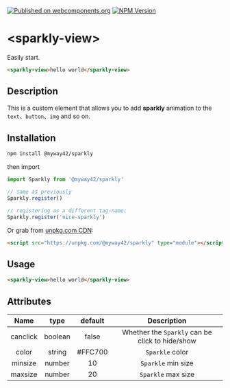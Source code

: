 [![Published on webcomponents.org](https://img.shields.io/badge/webcomponents.org-published-blue.svg)](https://www.webcomponents.org/element/@myway42/sparkly) [![NPM Version](https://img.shields.io/npm/v/%40myway42%2Fsparkly)](https://www.npmjs.com/package/@myway42/sparkly)

# \<sparkly-view>

Easily start.

```html
<sparkly-view>hello world</sparkly-view>
```

## Description

This is a custom element that allows you to add **sparkly** animation to the `text`、`button`、`img` and so on.

## Installation

```bash
npm install @myway42/sparkly
```

then import

```js
import Sparkly from '@myway42/sparkly'

// same as previously
Sparkly.register()

// registering as a different tag-name:
Sparkly.register('nice-sparkly')
```

Or grab from [unpkg.com CDN](https://unpkg.com/@myway42/sparkly):

```html
<script src="https://unpkg.com/@myway42/sparkly" type="module"></script>
```

## Usage

```html
<sparkly-view>hello world</sparkly-view>
```

## Attributes

|   Name   |  type   | default |                   Description                   |
| :------: | :-----: | :-----: | :---------------------------------------------: |
| canclick | boolean |  false  | Whether the `Sparkly` can be click to hide/show |
|  color   | string  | #FFC700 |                 `Sparkle` color                 |
| minsize  | number  |   10    |               `Sparkle` min size                |
| maxsize  | number  |   20    |               `Sparkle` max size                |
